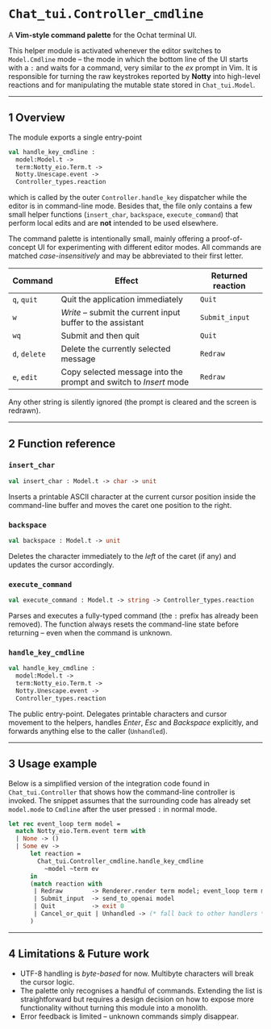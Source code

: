 # `Chat_tui.Controller_cmdline`

A **Vim-style command palette** for the Ochat terminal UI.

This helper module is activated whenever the editor switches to
`Model.Cmdline` mode – the mode in which the bottom line of the UI starts
with a `:` and waits for a command, very similar to the *ex* prompt in
Vim.  It is responsible for turning the raw keystrokes reported by
**Notty** into high-level reactions and for manipulating the mutable
state stored in `Chat_tui.Model`.

---

## 1 Overview

The module exports a single entry-point

```ocaml
val handle_key_cmdline :
  model:Model.t ->
  term:Notty_eio.Term.t ->
  Notty.Unescape.event ->
  Controller_types.reaction
```

which is called by the outer `Controller.handle_key` dispatcher while the
editor is in command-line mode.  Besides that, the file only contains a
few small helper functions (`insert_char`, `backspace`, `execute_command`)
that perform local edits and are **not** intended to be used elsewhere.

The command palette is intentionally small, mainly offering a proof-of-
concept UI for experimenting with different editor modes.  All commands
are matched *case-insensitively* and may be abbreviated to their first
letter.

| Command | Effect | Returned reaction |
|---------|--------|-------------------|
| `q`, `quit` | Quit the application immediately | `Quit` |
| `w` | *Write* – submit the current input buffer to the assistant | `Submit_input` |
| `wq` | Submit and then quit | `Quit` |
| `d`, `delete` | Delete the currently selected message | `Redraw` |
| `e`, `edit` | Copy selected message into the prompt and switch to *Insert* mode | `Redraw` |

Any other string is silently ignored (the prompt is cleared and the screen
is redrawn).

---

## 2 Function reference

### `insert_char`

```ocaml
val insert_char : Model.t -> char -> unit
```

Inserts a printable ASCII character at the current cursor position inside
the command-line buffer and moves the caret one position to the right.

### `backspace`

```ocaml
val backspace : Model.t -> unit
```

Deletes the character immediately to the *left* of the caret (if any) and
updates the cursor accordingly.

### `execute_command`

```ocaml
val execute_command : Model.t -> string -> Controller_types.reaction
```

Parses and executes a fully-typed command (the `:` prefix has already been
removed).  The function always resets the command-line state before
returning – even when the command is unknown.

### `handle_key_cmdline`

```ocaml
val handle_key_cmdline :
  model:Model.t ->
  term:Notty_eio.Term.t ->
  Notty.Unescape.event ->
  Controller_types.reaction
```

The public entry-point.  Delegates printable characters and cursor
movement to the helpers, handles *Enter*, *Esc* and *Backspace*
explicitly, and forwards anything else to the caller (`Unhandled`).

---

## 3 Usage example

Below is a simplified version of the integration code found in
`Chat_tui.Controller` that shows how the command-line controller is
invoked.  The snippet assumes that the surrounding code has already set
`model.mode` to `Cmdline` after the user pressed `:` in normal mode.

```ocaml
let rec event_loop term model =
  match Notty_eio.Term.event term with
  | None -> ()
  | Some ev ->
      let reaction =
        Chat_tui.Controller_cmdline.handle_key_cmdline
          ~model ~term ev
      in
      (match reaction with
       | Redraw        -> Renderer.render term model; event_loop term model
       | Submit_input  -> send_to_openai model
       | Quit          -> exit 0
       | Cancel_or_quit | Unhandled -> (* fall back to other handlers *)
      )
```

---

## 4 Limitations & Future work

* UTF-8 handling is *byte-based* for now.  Multibyte characters will break
  the cursor logic.
* The palette only recognises a handful of commands.  Extending the list
  is straightforward but requires a design decision on how to expose more
  functionality without turning this module into a monolith.
* Error feedback is limited – unknown commands simply disappear.


